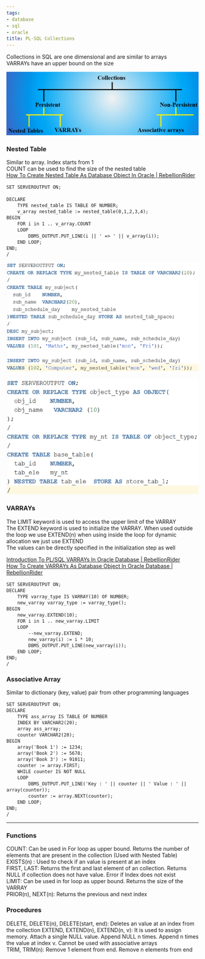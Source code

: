 ```yaml
---
tags:
- database
- sql
- oracle
title: PL-SQL Collections
---
```


Collections in SQL are one dimensional and are similar to arrays  
VARRAYs have an upper bound on the size

![Collections|550](../images/collection-objects.png)

### Nested Table

Similar to array. Index starts from 1  
COUNT can be used to find the size of the nested table  
[How To Create Nested Table As Database Object In Oracle | RebellionRider](http://www.rebellionrider.com/how-to-create-nested-table-as-database-object-in-oracle/#.WNZ32vl97IW)

````plsql
SET SERVEROUTPUT ON;

DECLARE
    TYPE nested_table IS TABLE OF NUMBER;
    v_array nested_table := nested_table(0,1,2,3,4);
BEGIN
    FOR i in 1 .. v_array.COUNT
    LOOP
        DBMS_OUTPUT.PUT_LINE(i || ' => ' || v_array(i));
    END LOOP;
END;
/
````

![Nested Table 1|550](../images/nested-table-1.png)

![Nested Table 2|500](../images/nested-table-2.png)

### VARRAYs

The LIMIT keyword is used to access the upper limit of the VARRAY  
The EXTEND keyword is used to initialize the VARRAY. When used outside the loop we use EXTEND(n) when using inside the loop for dynamic allocation we just use EXTEND  
The values can be directly specified in the initialization step as well

[Introduction To PL/SQL VARRAYs In Oracle Database | RebellionRider](http://www.rebellionrider.com/introduction-to-pl-sql-varrays-in-oracle-database/#.WPm5YdJ9670)  
[How To Create VARRAYs As Database Object In Oracle Database | RebellionRider](http://www.rebellionrider.com/how-to-create-varrays-as-database-object-in-oracle-database/#.WRRci2h9670)

````plsql
SET SERVEROUTPUT ON;
DECLARE
    TYPE varray_type IS VARRAY(10) OF NUMBER;
    new_varray varray_type := varray_type();
BEGIN
    new_varray.EXTEND(10);    
    FOR i in 1 .. new_varray.LIMIT
    LOOP
	 	--new_varray.EXTEND;
        new_varray(i) := i * 10;
        DBMS_OUTPUT.PUT_LINE(new_varray(i));
    END LOOP;
END;
/
````

### Associative Array

Similar to dictionary (key, value) pair from other programming languages

````plsql
SET SERVEROUTPUT ON;
DECLARE
    TYPE ass_array IS TABLE OF NUMBER
    INDEX BY VARCHAR2(20);
    array ass_array;
    counter VARCHAR2(20);
BEGIN
    array('Book 1') := 1234;
    array('Book 2') := 5678;
    array('Book 3') := 91011;
    counter := array.FIRST;
    WHILE counter IS NOT NULL
    LOOP
        DBMS_OUTPUT.PUT_LINE('Key : ' || counter || ' Value : ' || array(counter));
        counter := array.NEXT(counter);
    END LOOP;
END;
/
````

---

### Functions

COUNT: Can be used in For loop as upper bound. Returns the number of elements that are present in the collection (Used with Nested Table)  
EXISTS(n) : Used to check if an value is present at an index  
FIRST, LAST: Returns the first and last element of an collection. Returns NULL if collection does not have value. Error if Index does not exist  
LIMIT: Can be used in for loop as upper bound. Returns the size of the VARRAY  
PRIOR(n), NEXT(n): Returns the previous and next index

### Procedures

DELETE, DELETE(n), DELETE(start, end): Deletes an value at an index from the collection
EXTEND, EXTEND(n), EXTEND(n, v): It is used to assign memory. Attach a single NULL value. Append NULL n times. Append n times the value at index v. Cannot be used with associative arrays  
TRIM, TRIM(n): Remove 1 element from end. Remove n elements from end